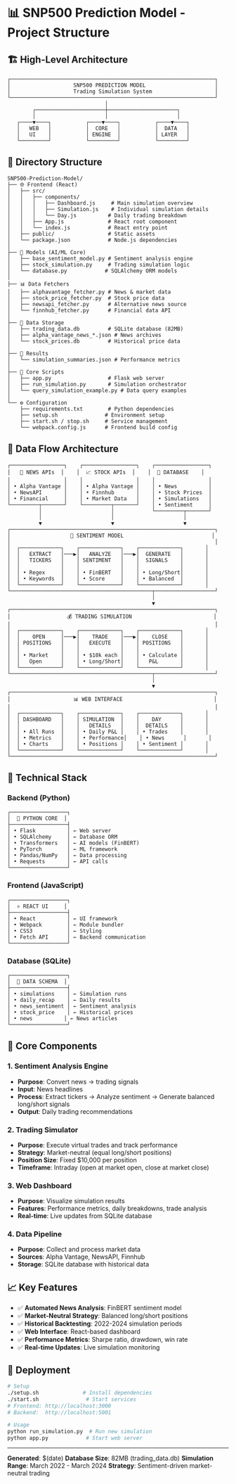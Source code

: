 # 📊 SNP500 Prediction Model - Project Structure

## 🏗️ High-Level Architecture

```
┌─────────────────────────────────────────────────────────────────┐
│                    SNP500 PREDICTION MODEL                      │
│                    Trading Simulation System                    │
└─────────────────────────────────────────────────────────────────┘
                               │
        ┌──────────────────────┼──────────────────────┐
        │                      │                      │
   ┌────▼────┐           ┌────▼────┐           ┌────▼────┐
   │   WEB   │           │  CORE   │           │  DATA   │
   │   UI    │           │ ENGINE  │           │ LAYER   │
   └─────────┘           └─────────┘           └─────────┘
```

## 📁 Directory Structure

```
SNP500-Prediction-Model/
├── 🌐 Frontend (React)
│   ├── src/
│   │   ├── components/
│   │   │   ├── Dashboard.js     # Main simulation overview
│   │   │   ├── Simulation.js    # Individual simulation details
│   │   │   └── Day.js          # Daily trading breakdown
│   │   ├── App.js              # React root component
│   │   └── index.js            # React entry point
│   ├── public/                 # Static assets
│   └── package.json            # Node.js dependencies
│
├── 🧠 Models (AI/ML Core)
│   ├── base_sentiment_model.py # Sentiment analysis engine
│   ├── stock_simulation.py     # Trading simulation logic
│   └── database.py            # SQLAlchemy ORM models
│
├── 📊 Data Fetchers
│   ├── alphavantage_fetcher.py # News & market data
│   ├── stock_price_fetcher.py  # Stock price data
│   ├── newsapi_fetcher.py      # Alternative news source
│   └── finnhub_fetcher.py      # Financial data API
│
├── 💾 Data Storage
│   ├── trading_data.db         # SQLite database (82MB)
│   ├── alpha_vantage_news_*.json # News archives
│   └── stock_prices.db         # Historical price data
│
├── 🎯 Results
│   └── simulation_summaries.json # Performance metrics
│
├── 🐍 Core Scripts
│   ├── app.py                  # Flask web server
│   ├── run_simulation.py       # Simulation orchestrator
│   └── query_simulation_example.py # Data query examples
│
└── ⚙️ Configuration
    ├── requirements.txt        # Python dependencies
    ├── setup.sh               # Environment setup
    ├── start.sh / stop.sh     # Service management
    └── webpack.config.js      # Frontend build config
```

## 🔄 Data Flow Architecture

```
┌─────────────────┐    ┌─────────────────┐    ┌─────────────────┐
│   📰 NEWS APIs  │    │  📈 STOCK APIs  │    │  💾 DATABASE    │
│                 │    │                 │    │                 │
│ • Alpha Vantage │    │ • Alpha Vantage │    │ • News          │
│ • NewsAPI       │    │ • Finnhub       │    │ • Stock Prices  │
│ • Financial     │    │ • Market Data   │    │ • Simulations   │
└─────────┬───────┘    └─────────┬───────┘    │ • Sentiment     │
          │                      │            └─────────┬───────┘
          │                      │                      │
          ▼                      ▼                      ▼
┌─────────────────────────────────────────────────────────────────┐
│                   🧠 SENTIMENT MODEL                            │
│                                                                 │
│  ┌─────────────┐    ┌─────────────┐    ┌─────────────┐       │
│  │   EXTRACT   │───▶│   ANALYZE   │───▶│  GENERATE   │       │
│  │   TICKERS   │    │ SENTIMENT   │    │  SIGNALS    │       │
│  │             │    │             │    │             │       │
│  │ • Regex     │    │ • FinBERT   │    │ • Long/Short│       │
│  │ • Keywords  │    │ • Score     │    │ • Balanced  │       │
│  └─────────────┘    └─────────────┘    └─────────────┘       │
└─────────────────────────────────────────────┬───────────────────┘
                                              │
                                              ▼
┌─────────────────────────────────────────────────────────────────┐
│                  💰 TRADING SIMULATION                          │
│                                                                 │
│  ┌─────────────┐    ┌─────────────┐    ┌─────────────┐       │
│  │    OPEN     │───▶│    TRADE    │───▶│    CLOSE    │       │
│  │ POSITIONS   │    │   EXECUTE   │    │ POSITIONS   │       │
│  │             │    │             │    │             │       │
│  │ • Market    │    │ • $10k each │    │ • Calculate │       │
│  │   Open      │    │ • Long/Short│    │   P&L       │       │
│  └─────────────┘    └─────────────┘    └─────────────┘       │
└─────────────────────────────────────────────┬───────────────────┘
                                              │
                                              ▼
┌─────────────────────────────────────────────────────────────────┐
│                    📊 WEB INTERFACE                             │
│                                                                 │
│  ┌─────────────┐    ┌─────────────┐    ┌─────────────┐       │
│  │ DASHBOARD   │    │ SIMULATION  │    │    DAY      │       │
│  │             │    │   DETAILS   │    │  DETAILS    │       │
│  │ • All Runs  │    │ • Daily P&L │    │ • Trades    │       │
│  │ • Metrics   │    │ • Performance│    │ • News      │       │
│  │ • Charts    │    │ • Positions │    │ • Sentiment │       │
│  └─────────────┘    └─────────────┘    └─────────────┘       │
└─────────────────────────────────────────────────────────────────┘
```

## 🔧 Technical Stack

### Backend (Python)
```
┌──────────────────┐
│  🐍 PYTHON CORE  │
├──────────────────┤
│ • Flask          │ ← Web server
│ • SQLAlchemy     │ ← Database ORM
│ • Transformers   │ ← AI models (FinBERT)
│ • PyTorch        │ ← ML framework
│ • Pandas/NumPy   │ ← Data processing
│ • Requests       │ ← API calls
└──────────────────┘
```

### Frontend (JavaScript)
```
┌──────────────────┐
│  ⚛️ REACT UI     │
├──────────────────┤
│ • React          │ ← UI framework
│ • Webpack        │ ← Module bundler
│ • CSS3           │ ← Styling
│ • Fetch API      │ ← Backend communication
└──────────────────┘
```

### Database (SQLite)
```
┌──────────────────┐
│  💾 DATA SCHEMA  │
├──────────────────┤
│ • simulations    │ ← Simulation runs
│ • daily_recap    │ ← Daily results
│ • news_sentiment │ ← Sentiment analysis
│ • stock_price    │ ← Historical prices
│ • news          │ ← News articles
└──────────────────┘
```

## 🎯 Core Components

### 1. **Sentiment Analysis Engine**
- **Purpose**: Convert news → trading signals
- **Input**: News headlines
- **Process**: Extract tickers → Analyze sentiment → Generate balanced long/short signals
- **Output**: Daily trading recommendations

### 2. **Trading Simulator**
- **Purpose**: Execute virtual trades and track performance
- **Strategy**: Market-neutral (equal long/short positions)
- **Position Size**: Fixed $10,000 per position
- **Timeframe**: Intraday (open at market open, close at market close)

### 3. **Web Dashboard**
- **Purpose**: Visualize simulation results
- **Features**: Performance metrics, daily breakdowns, trade analysis
- **Real-time**: Live updates from SQLite database

### 4. **Data Pipeline**
- **Purpose**: Collect and process market data
- **Sources**: Alpha Vantage, NewsAPI, Finnhub
- **Storage**: SQLite database with historical data

## 📈 Key Features

- ✅ **Automated News Analysis**: FinBERT sentiment model
- ✅ **Market-Neutral Strategy**: Balanced long/short positions  
- ✅ **Historical Backtesting**: 2022-2024 simulation periods
- ✅ **Web Interface**: React-based dashboard
- ✅ **Performance Metrics**: Sharpe ratio, drawdown, win rate
- ✅ **Real-time Updates**: Live simulation monitoring

## 🚀 Deployment

```bash
# Setup
./setup.sh              # Install dependencies
./start.sh               # Start services
# Frontend: http://localhost:3000
# Backend:  http://localhost:5001

# Usage
python run_simulation.py  # Run new simulation
python app.py            # Start web server
```

---
**Generated**: $(date)
**Database Size**: 82MB (trading_data.db)
**Simulation Range**: March 2022 - March 2024
**Strategy**: Sentiment-driven market-neutral trading 